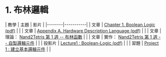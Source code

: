 # 1. 布林邏輯

| 教學 | 主題  | 影片  |
|--------|-----------|
| 文章 | [Chapter 1. Boolean Logic (pdf)](http://nand2tetris.org/chapters/chapter%2001.pdf)  |  |
| 文章 | [Appendix A. Hardware Description Language (pdf)](http://nand2tetris.org/chapters/appendix%20A.pdf)  |  |
| 文章 | 理論： [Nand2Tetris 第 1 週 -- 布林函數](ymag201506:focus3)  |  |
| 文章 | 實作： [Nand2Tetris 第 1 週 -- 自製邏輯元件](pmag201507:focus3)  |  |
| 投影片 | [Lecture1 : Boolean-Logic (pdf)](http://nand2tetris.org/lectures/PDF/lecture%2001%20Boolean%20logic.pdf)  |  |
| 習題 | [Project 1 : 建立基本邏輯元件](http://nand2tetris.org/01.php)  |  |